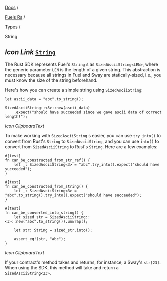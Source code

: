[Docs](https://docs.fuel.network/) /

[Fuels Rs](https://docs.fuel.network/docs/fuels-rs/) /

[Types](https://docs.fuel.network/docs/fuels-rs/types/) /

String

## _Icon Link_ [`String`](https://docs.fuel.network/docs/fuels-rs/types/string/\#string)

The Rust SDK represents Fuel's `String` s as `SizedAsciiString<LEN>`, where the generic parameter `LEN` is the length of a given string. This abstraction is necessary because all strings in Fuel and Sway are statically-sized, i.e., you must know the size of the string beforehand.

Here's how you can create a simple string using `SizedAsciiString`:

```fuel_Box fuel_Box-idXKMmm-css
let ascii_data = "abc".to_string();

SizedAsciiString::<3>::new(ascii_data)
    .expect("should have succeeded since we gave ascii data of correct length!");
```

_Icon ClipboardText_

To make working with `SizedAsciiString` s easier, you can use `try_into()` to convert from Rust's `String` to `SizedAsciiString`, and you can use `into()` to convert from `SizedAsciiString` to Rust's `String`. Here are a few examples:

```fuel_Box fuel_Box-idXKMmm-css
#[test]
fn can_be_constructed_from_str_ref() {
    let _: SizedAsciiString<3> = "abc".try_into().expect("should have succeeded");
}

#[test]
fn can_be_constructed_from_string() {
    let _: SizedAsciiString<3> = "abc".to_string().try_into().expect("should have succeeded");
}

#[test]
fn can_be_converted_into_string() {
    let sized_str = SizedAsciiString::<3>::new("abc".to_string()).unwrap();

    let str: String = sized_str.into();

    assert_eq!(str, "abc");
}
```

_Icon ClipboardText_

If your contract's method takes and returns, for instance, a Sway's `str[23]`. When using the SDK, this method will take and return a `SizedAsciiString<23>`.